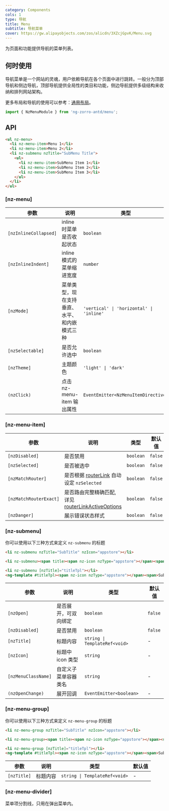 ```yaml
---
category: Components
cols: 1
type: 导航
title: Menu
subtitle: 导航菜单
cover: https://gw.alipayobjects.com/zos/alicdn/3XZcjGpvK/Menu.svg
---
```


为页面和功能提供导航的菜单列表。

## 何时使用

导航菜单是一个网站的灵魂，用户依赖导航在各个页面中进行跳转。一般分为顶部导航和侧边导航，顶部导航提供全局性的类目和功能，侧边导航提供多级结构来收纳和排列网站架构。

更多布局和导航的使用可以参考：[通用布局](/components/layout/zh)。

```ts
import { NzMenuModule } from 'ng-zorro-antd/menu';
```

## API

```html
<ul nz-menu>
  <li nz-menu-item>Menu 1</li>
  <li nz-menu-item>Menu 2</li>
  <li nz-submenu nzTitle="SubMenu Title">
    <ul>
      <li nz-menu-item>SubMenu Item 1</li>
      <li nz-menu-item>SubMenu Item 2</li>
      <li nz-menu-item>SubMenu Item 3</li>
    </ul>
  </li>
</ul>
```

### [nz-menu]

| 参数 | 说明 | 类型 | 默认值 |
| --- | --- | --- | --- |
| `[nzInlineCollapsed]` | inline 时菜单是否收起状态 | `boolean` | - |
| `[nzInlineIndent]` | inline 模式的菜单缩进宽度 | `number` | `24` |
| `[nzMode]` | 菜单类型，现在支持垂直、水平、和内嵌模式三种 | `'vertical' \| 'horizontal' \| 'inline'` | `'vertical'` |
| `[nzSelectable]` | 是否允许选中 | `boolean` | `true` |
| `[nzTheme]` | 主题颜色 | `'light' \| 'dark'` | `'light'` |
| `(nzClick)` | 点击 nz-menu-item 输出属性 | `EventEmitter<NzMenuItemDirective>` | |

### [nz-menu-item]

| 参数 | 说明 | 类型 | 默认值 |
| --- | --- | --- | --- |
| `[nzDisabled]` | 是否禁用 | `boolean` | `false` |
| `[nzSelected]` | 是否被选中 | `boolean` | `false` |
| `[nzMatchRouter]` | 是否根据 [routerLink](https://www.angular.cn/api/router/RouterLink) 自动设定 `nzSelected` | `boolean` | `false` |
| `[nzMatchRouterExact]` | 是否路由完整精确匹配, 详见 [routerLinkActiveOptions](https://angular.io/api/router/RouterLinkActive#routerLinkActiveOptions) | `boolean` | `false` |
| `[nzDanger]` | 展示错误状态样式  | `boolean` | `false` |

### [nz-submenu]

你可以使用以下三种方式来定义 `nz-submenu` 的标题

```html
<li nz-submenu nzTitle="SubTitle" nzIcon="appstore"></li>

<li nz-submenu><span title><span nz-icon nzType="appstore"></span><span>SubTitle</span></span></li>

<li nz-submenu [nzTitle]="titleTpl"></li>
<ng-template #titleTpl><span nz-icon nzType="appstore"></span><span>SubTitle</span></ng-template>
```

| 参数 | 说明 | 类型 | 默认值 |
| --- | --- | --- | --- |
| `[nzOpen]` | 是否展开，可双向绑定 | `boolean` | `false` |
| `[nzDisabled]` | 是否禁用 | `boolean` | `false` |
| `[nzTitle]` | 标题内容 | `string \| TemplateRef<void>` | - |
| `[nzIcon]` | 标题中 icon 类型 | `string` | - |
| `[nzMenuClassName]` | 自定义子菜单容器类名 | `string` | - |
| `(nzOpenChange)` | 展开回调 | `EventEmitter<boolean>` | - |


### [nz-menu-group]

你可以使用以下三种方式来定义 `nz-menu-group` 的标题

```html
<li nz-menu-group nzTitle="SubTitle" nzIcon="appstore"></li>

<li nz-menu-group><span title><span nz-icon nzType="appstore"></span><span>SubTitle</span></span></li>

<li nz-menu-group [nzTitle]="titleTpl"></li>
<ng-template #titleTpl><span nz-icon nzType="appstore"></span><span>SubTitle</span></ng-template>
```
| 参数 | 说明 | 类型 | 默认值 |
| --- | --- | --- | --- |
| `[nzTitle]` | 标题内容 | `string \| TemplateRef<void>` | - |

### [nz-menu-divider]

菜单项分割线，只用在弹出菜单内。
